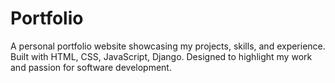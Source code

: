 # Portfolio
A personal portfolio website showcasing my projects, skills, and experience. Built with  HTML, CSS, JavaScript, Django. Designed to highlight my work and passion for software development.
